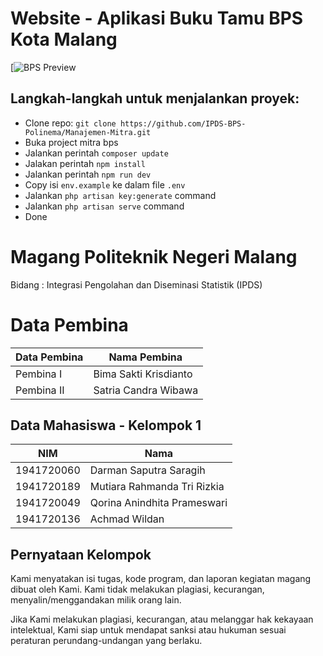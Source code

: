 # Website - Aplikasi Buku Tamu BPS Kota Malang

[![BPS Preview](https://cdn.antaranews.com/cache/730x487/2020/01/02/IMG_5862.jpg)

## Langkah-langkah untuk menjalankan proyek:

-   Clone repo: `git clone https://github.com/IPDS-BPS-Polinema/Manajemen-Mitra.git`
-   Buka project mitra bps
-   Jalankan perintah `composer update` 
-   Jalakan perintah `npm install`
-   Jalankan perintah `npm run dev`
-   Copy isi `env.example` ke dalam file `.env`
-   Jalankan `php artisan key:generate` command
-   Jalankan `php artisan serve` command
-   Done

# Magang Politeknik Negeri Malang
Bidang :  Integrasi Pengolahan dan Diseminasi Statistik (IPDS)

# Data Pembina

| Data Pembina | Nama Pembina |
|--|--|
| Pembina I | Bima Sakti Krisdianto |
| Pembina II | Satria Candra Wibawa |

## Data Mahasiswa - Kelompok 1

| NIM | Nama |
|--|--|
| 1941720060 | Darman Saputra Saragih |
| 1941720189 | Mutiara Rahmanda Tri Rizkia |
| 1941720049 | Qorina Anindhita Prameswari |
| 1941720136 | Achmad Wildan | 

## Pernyataan Kelompok
Kami menyatakan isi tugas, kode program, dan laporan kegiatan magang dibuat oleh Kami. Kami tidak melakukan plagiasi, kecurangan, menyalin/menggandakan milik orang lain.

Jika Kami melakukan plagiasi, kecurangan, atau melanggar hak kekayaan intelektual, Kami siap untuk mendapat sanksi atau hukuman sesuai peraturan perundang-undangan yang berlaku.

